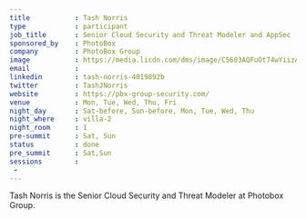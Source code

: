 ```yaml
---
title           : Tash Norris
type            : participant
job_title       : Senior Cloud Security and Threat Modeler and AppSec
sponsored_by    : PhotoBox
company         : PhotoBox Group
image           : https://media.licdn.com/dms/image/C5603AQFuOt74wYiizA/profile-displayphoto-shrink_800_800/0?e=1554940800&v=beta&t=jZi2JcvWxwZP4c88nLTrcL6YD75UPIf77fBKTLxafY4
email           : 
linkedin        : tash-norris-4019892b
twitter         : TashJNorris
website         : https://pbx-group-security.com/
venue           : Mon, Tue, Wed, Thu, Fri
night_day       : Sat-before, Sun-before, Mon, Tue, Wed, Thu
night_where     : villa-2
night_room      : 1
pre-summit      : Sat, Sun
status          : done
pre_summit      : Sat,Sun
sessions        :
 - 
---
```



Tash Norris is the Senior Cloud Security and Threat Modeler at Photobox Group.
